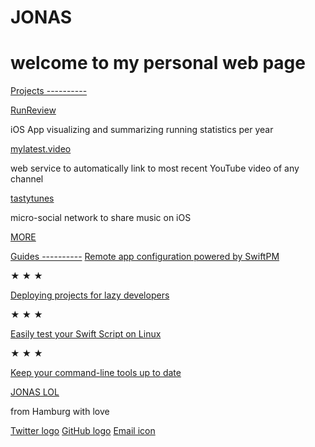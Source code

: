 JONAS
==========

welcome to my personal web page
==========

[Projects ----------](https://jonas.lol/projects)

[RunReview](https://jonas.lol/runreview)

iOS App visualizing and summarizing running statistics per year

[mylatest.video](https://mylatest.video/)

web service to automatically link to most recent YouTube video of any channel

[tastytunes](https://tastytunes.app/)

micro-social network to share music on iOS

[MORE](https://jonas.lol/projects)

[Guides ----------](https://jonas.lol/guides) [Remote app configuration powered by SwiftPM](https://jonas.lol/guides/remote-config-using-swiftpm/)

★ ★ ★

[Deploying projects for lazy developers](https://jonas.lol/guides/how-to-cd/)

★ ★ ★

[Easily test your Swift Script on Linux](https://jonas.lol/guides/test-swift-script-on-linux/)

★ ★ ★

[Keep your command-line tools up to date](https://jonas.lol/guides/check-yourself-before-you-wreck-yourself/)

[JONAS LOL](https://jonas.lol/)

from Hamburg with love

[Twitter logo](https://twitter.com/vfuc42) [GitHub logo](https://github.com/vfuc) [Email icon](https://jonas.lol/cdn-cgi/l/email-protection#d7bfb2bbbbb897bdb8b9b6a4f9bbb8bb)
